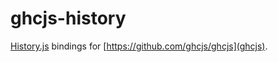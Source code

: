 ghcjs-history
===========

[History.js](https://github.com/browserstate/history.js) bindings for [https://github.com/ghcjs/ghcjs](ghcjs).
